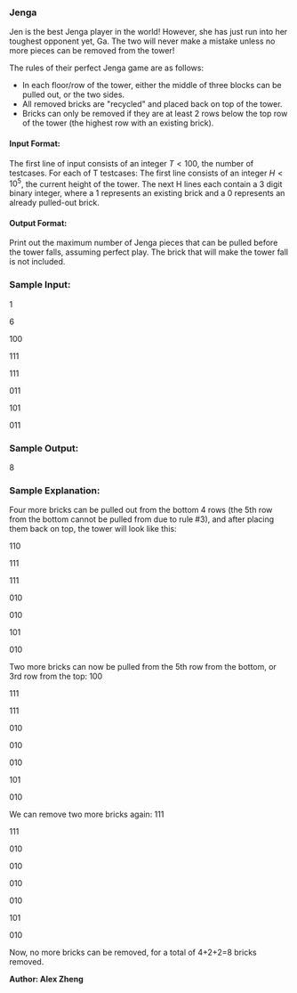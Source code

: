 ### Jenga

Jen is the best Jenga player in the world! However, she has just run into her toughest opponent yet, Ga. The two will never make a mistake unless no more pieces can be removed from the tower!

The rules of their perfect Jenga game are as follows:
 - In each floor/row of the tower, either the middle of three blocks can be pulled out, or the two sides.
 - All removed bricks are "recycled" and placed back on top of the tower.
 - Bricks can only be removed if they are at least 2 rows below the top row of the tower (the highest row with an existing brick).

#### Input Format:
The first line of input consists of an integer $T < 100$, the number of testcases.
For each of T testcases:
  The first line consists of an integer $H < 10^5$, the current height of the tower.
  The next H lines each contain a 3 digit binary integer, where a 1 represents an existing brick and a 0 represents an already pulled-out brick.

#### Output Format:
Print out the maximum number of Jenga pieces that can be pulled before the tower falls, assuming perfect play. The brick that will make the tower fall is not included.

### Sample Input:
1

6

100

111

111

011

101

011

### Sample Output:
8

### Sample Explanation:
Four more bricks can be pulled out from the bottom 4 rows (the 5th row from the bottom cannot be pulled from due to rule #3), and after placing them back on top, the tower will look like this:

110

111

111

010

010

101

010

Two more bricks can now be pulled from the 5th row from the bottom, or 3rd row from the top:
100

111

111

010

010

010

101

010

We can remove two more bricks again:
111

111

010

010

010

010

101

010

Now, no more bricks can be removed, for a total of 4+2+2=8 bricks removed.

**Author: Alex Zheng**
